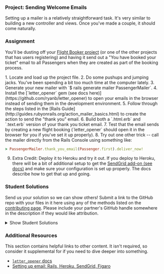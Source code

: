 ### Project: Sending Welcome Emails

Setting up a mailer is a relatively straightforward task. It's very similar to building a new controller and views.  Once you've made a couple, it should come naturally.

### Assignment

You'll be dusting off your [Flight Booker project](/courses/ruby-on-rails/lessons/building-advanced-forms) (or one of the other projects that has users registering) and having it send out a "You have booked your ticket" email to all Passengers when they are created as part of the booking process.

<div class="lesson-content__panel" markdown="1">
1. Locate and load up the project file.
2. Do some pushups and jumping jacks.  You've been spending a bit too much time at the computer lately.
3. Generate your new mailer with `$ rails generate mailer PassengerMailer`.
4. Install the [`letter_opener` gem (see docs here)](https://github.com/ryanb/letter_opener) to open your emails in the browser instead of sending them in the development environment.
5. Follow through the steps listed in the [Rails Guide](http://guides.rubyonrails.org/action_mailer_basics.html) to create the action to send the "thank you" email.
6. Build both a `.html.erb` and `.text.erb` version of your thank you ticket email.
7. Test that the email sends by creating a new flight booking (`letter_opener` should open it in the browser for you if you've set it up properly).
8. Try out one other trick -- call the mailer directly from the Rails Console using something like:

   ~~~ruby
   > PassengerMailer.thank_you_email(Passenger.first).deliver_now!
   ~~~
9. Extra Credit: Deploy it to Heroku and try it out.  If you deploy to Heroku, there will be a bit of additional setup to get the [SendGrid add-on (see docs)](https://devcenter.heroku.com/articles/sendgrid) and make sure your configuration is set up properly.  The docs describe how to get that up and going.
</div>

### Student Solutions
Send us your solution so we can show others! Submit a link to the GitHub repo with your files in it here using any of the methods listed on the [contributing page](http://github.com/TheOdinProject/curriculum/blob/master/contributing.md).  Please include your partner's GitHub handle somewhere in the description if they would like attribution.

<details markdown="block">
  <summary> Show Student Solutions </summary>

* Add your solution below this line!
* [pudu87's Solution](https://github.com/pudu87/odin-flight-booker)
* [Christian's Solution](https://github.com/rueeazy/odin_flight_booker)
* [leetie's Solution](https://github.com/leetie/odin-flight-booker)
* [Olugbade Olalekan's Solution](https://github.com/gbadesimple/project_flight_booker)
* [Lucas Bide's Solution](https://github.com/Lucas-Bide/flight_booker)
* [CodingCop's Solution](https://github.com/cleve703/odin-flight-booker)
* [Run After's Solution](https://github.com/run-after/odin-flight-booker)
* [BShowen's Solution](https://github.com/BShowen/flight_booker) - [Live](https://aerosplat.herokuapp.com/)
* [Duarte's Solution](https://github.com/Duartemartins/flight-booker)
* [Jose Salvador's Solution](https://github.com/Jsalvadorpp/odin-flight-booker)
* [Ovsjah Schweinefresser's Solution](https://github.com/Ovsjah/odin_flight_booker) - [View in Browser](https://ovsjazz-odin-flight-booker.herokuapp.com)
* [Ian's Solution](https://github.com/IanMKesler/odin-flight-booker) - [View in Browser](https://imk-flight-booker.herokuapp.com)
* [Braxton Lemmon's Solution](https://github.com/braxtonlemmon/odin-flight-booker) - [View in Browser](https://stormy-woodland-85583.herokuapp.com)
* [Kevin Vuong's Solution](https://github.com/fffear/odin-flight-booker)
* [Learnsometing's Solution](https://github.com/learnsometing/rails-flight_booker)
* [Simon Tharby's Solution](https://github.com/jinjagit/flight-mailer)
* [Jason McKee's Solution](https://github.com/jttmckee/odin-flight-booker.git) | [Live](https://safe-peak-87499.herokuapp.com)
* [Areeba's Solution](https://github.com/AREEBAISHTIAQ/growlithe)
* [Raiko's Solution](https://github.com/Cypher0/odin-flight-booker) - [View in Browser](https://salty-anchorage-35246.herokuapp.com/)
* [Javier Machin's Solution](https://github.com/Javier-Machin/private-events) - [View in Browser](https://social-boost-app.herokuapp.com/)
* [Jmooree30's Solution](https://github.com/jmooree30/flight-booker.git) - [View in Broswer](https://powerful-wildwood-98145.herokuapp.com/)
* [theghall's Solution](https://github.com/theghall/odin-flight-booker.git)
* [Clayton Sweeten's Solution](https://github.com/cjsweeten101/odin-flight-booker)
* [Jonathan Yiv's Solution](https://github.com/JonathanYiv/flight-booker) - [View in Browser](https://fast-gorge-36383.herokuapp.com)
* [mindovermiles262's Solution](https://github.com/mindovermiles262/flight-booker)
* [leosoaivan's Solution](https://github.com/leosoaivan/TOP_ror_flight_tracker) - [View in browser](https://immense-lowlands-59487.herokuapp.com/)
* [holdercp's Solution](https://github.com/holdercp/odin-flight-booker) - [View in browser](https://damp-stream-21164.herokuapp.com/)
* [jfonz412's Solution](https://github.com/jfonz412/flight-booker)
* [Orlando's Solution](https://github.com/orlandodan14/Ruby-on-Rails/tree/master/Flight_booker)
* [Austin's Solution](https://github.com/CouchofTomato/flight-booker)
* [jamie's Solution](https://github.com/Jberczel/Flight_Booker) - [View in browser](http://flight-booker.herokuapp.com/)
* [Donald's Solution](https://github.com/donaldali/odin-flight-booker) - [View in browser](http://dna-flight-booker.herokuapp.com/)
* [Marina Sergeyeva's Solution](https://github.com/imousterian/FlightBooker) - [View in browser](https://one-way-ticket.herokuapp.com/)
* [Aleksandar's Solution](https://github.com/rodic/private-events)
* [Dominik Stodolny's Solution](https://github.com/dstodolny/odin-flight-booker)
* [Kevin Mulhern's Solution](https://github.com/KevinMulhern/flight_booker) - [View in browser](https://odin-booker.herokuapp.com/)
* [AtActionPark's Solution](https://github.com/AtActionPark/odin_flight_booker)
* [Andrej Dragojevic's Solution](https://github.com/antrix1/flight-booker) - [View in browser](https://blooming-mountain-4761.herokuapp.com/)
* [dchen71's Solution](https://github.com/dchen71/odin-flight-booker) - [View in browser](http://true-syrup-4655.herokuapp.com/)
* [Matias Pan's Solution](https://github.com/kriox26/flight-booker)
* [Florian Mainguy's Solution](https://github.com/florianmainguy/theodinproject/tree/master/rails/flight-booker)
* [Hassan Mahmoud's Solution](https://github.com/HassanTC/Flight-Booker)
* [Radi Totev's Solution](https://github.com/raditotev/flight_booker)
* [cdouglass's Solution](https://github.com/cdouglass/odin-project-exercises/tree/master/rails/flight-booker)
* [Luke Walker's Solution](https://github.com/ubershibs/odin-flight-booker) - [View in browser](https://secure-sands-80209.herokuapp.com)
* [srashidi's Solution](https://github.com/srashidi/Advanced_Forms/tree/master/odin-flight-booker)
* [Scott Bobbitt's Solution](https://github.com/sco-bo/flight-booker) - [View in Browser](https://radiant-fortress-17197.herokuapp.com/)
* [James Brooks's Solution](https://github.com/jhbrooks/flight-booker) - [View in browser](https://rocky-earth-72202.herokuapp.com/)
* [Miguel Herrera's Solution](https://github.com/migueloherrera/odin-flight-booker)
* [Sander Schepens's Solution](https://github.com/schepens83/theodinproject.com/tree/master/rails/project12--sending-welcome-mails/odin-flight-booker)
* [Top's Solution](https://github.com/TopOneOfTopOne/flight-booker) - [View in browser](https://flightbooker69.herokuapp.com/)
* [Matt Velez's Solution](https://github.com/Timecrash/rails-projects/tree/master/flight-booker)
* [Fabricio Carrara's Solution](https://github.com/fcarrara/flight-booker)
* [Norman Chan's Solution](https://github.com/slowmanchan/Planner)
* [Shala Qweghen's Solution](https://github.com/ShalaQweghen/odin_booker) - [View in Browser](https://guarded-atoll-24378.herokuapp.com/)
* [Amrr Bakry's Solution](https://github.com/Amrrbakry/rails_the_odin_project/tree/master/odin_flight_booker) - [View in Browser](https://shrouded-earth-72460.herokuapp.com/)
* [Oscar Y.'s Solution](https://github.com/mysteryihs/odin-flight-booker)
* [Dylan's Solution](https://github.com/resputin/the_odin_project/tree/master/Rails/odin-flight-booker)
* [DV's Solution](https://github.com/dvislearning/odin-flight-booker)
* [Sophia Wu's Solution](https://github.com/SophiaLWu/flight-booker) - [View in Browser](https://infinite-fortress-13459.herokuapp.com/)
* [Daniel Aguilar's Solution](https://github.com/danaguilar/odin-flight-booker)
* [Francisco's Solution](https://github.com/fcarlosdev/the_odin_project/tree/master/odin-flight-booker)
* [Punnadittr's Solution](https://github.com/punnadittr/flight-booker) - [View in Browser](https://frozen-everglades-39378.herokuapp.com/)
* [Areeba's Solution](https://github.com/AREEBAISHTIAQ/members-only)
* [Agon's Solution](https://github.com/AgonIdrizi/flight-booker)
* [Malaika's Solution](https://github.com/malaikaMI/AirFly)
* [bchalman's Solution](https://github.com/bchalman/odin-flight-booker)
* [JamCry's Solution](https://github.com/jamcry/flight-booker) - [Live on Heroku](https://dry-caverns-97659.herokuapp.com/)
* [Jamesredux's Solution](https://github.com/Jamesredux/flight-booker) - [Live on Heroku](https://redux-flights.herokuapp.com/)
* [Rey van den Berg's Solution](https://github.com/Rey810/flight-booker)
* [Timework's Solution](https://github.com/Timework/odin-flight-booker)
* [Sanyogita's Solution](https://github.com/SanyogitaPandit/ruby_on_rails/tree/master/odin-flight-booker)
* [Bendee's Solution](https://github.com/bendee48/flight-booker)
</details>

### Additional Resources
This section contains helpful links to other content. It isn't required, so consider it supplemental for if you need to dive deeper into something.

* [`letter_opener` docs](https://github.com/ryanb/letter_opener)
* [Setting up email: Rails, Heroku, SendGrid, Figaro](http://howilearnedrails.wordpress.com/2014/02/25/setting-up-email-in-a-rails-4-app-with-action-mailer-in-development-and-sendgrid-in-production-using-heroku/comment-page-1/#comment-79)
